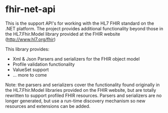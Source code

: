 fhir-net-api
============

This is the support API's for working with the HL7 FHIR standard on the .NET platform. The project provides 
additional functionality beyond those in the HL7.Fhir.Model library provided at the FHIR website 
(http://www.hl7.org/fhir)

This library provides:
* Xml & Json Parsers and serializers for the FHIR object model
* Profile validation functionality
* ValueSet support
* ... more to come

Note: the parsers and serializers cover the functionality found originally in the HL7.Fhir.Model libraries 
provided on the FHIR website, but are totally rewritten to support profiled FHIR resources. Parsers and 
serializers are no longer generated, but use a run-time discovery mechanism so new resources and extensions
can be added.

